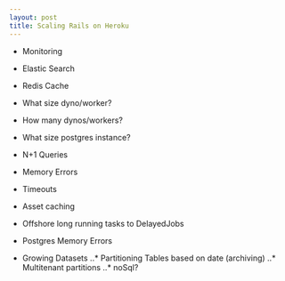 ```yaml
---
layout: post
title: Scaling Rails on Heroku
---
```

* Monitoring 

* Elastic Search

* Redis Cache

* What size dyno/worker?

* How many dynos/workers?

* What size postgres instance?

* N+1 Queries

* Memory Errors

* Timeouts

* Asset caching

* Offshore long running tasks to DelayedJobs

* Postgres Memory Errors

* Growing Datasets
..* Partitioning Tables based on date (archiving)
..* Multitenant partitions
..* noSql?




